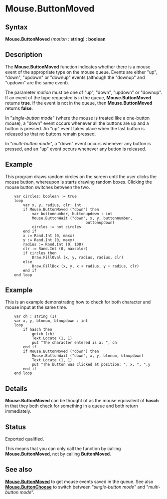 
# Mouse.ButtonMoved

## Syntax
**Mouse.ButtonMoved** (_motion_ : **string**) : **boolean**

## Description
The **Mouse.ButtonMoved** function indicates whether there is a mouse event of the appropriate type on the mouse queue. Events are either "up", "down", "updown" or "downup" events (although the "downup" and "updown" are the same event).

The parameter _motion_ must be one of "up", "down", "updown" or "downup". If an event of the type requested is in the queue, **Mouse.ButtonMoved** returns **true**. If the event is not in the queue, then **Mouse.ButtonMoved** returns **false**.

In "_single-button mode_" (where the mouse is treated like a one-button mouse), a "down" event occurs whenever all the buttons are up and a button is pressed. An "up" event takes place when the last button is released so that no buttons remain pressed.

In "_multi-button mode_", a "down" event occurs whenever any button is pressed, and an "up" event occurs whenever any button is released.


## Example
This program draws random circles on the screen until the user clicks the mouse button, whereupon is starts drawing random boxes. Clicking the mouse button switches between the two.

        var circles: boolean := true
        loop
            var x, y, radius, clr: int
            if Mouse.ButtonMoved ("down") then
                var buttonnumber, buttonupdown : int
                Mouse.ButtonWait ("down", x, y, buttonnumber, 
                                        buttonupdown)
                circles := not circles
            end if
            x := Rand.Int (0, maxx)
            y := Rand.Int (0, maxy)
            radius := Rand.Int (0, 100)
            clr := Rand.Int (0, maxcolor)
            if circles then
                Draw.FillOval (x, y, radius, radius, clr)
            else
                Draw.FillBox (x, y, x + radius, y + radius, clr)
            end if
        end loop
## Example
This is an example demonstrating how to check for both character and mouse input at the same time.

        var ch : string (1)
        var x, y, btnnum, btnupdown : int
        loop
            if hasch then
                getch (ch)
                Text.Locate (1, 1)
                put "The character entered is a: ", ch
            end if
            if Mouse.ButtonMoved ("down") then
                Mouse.ButtonWait ("down", x, y, btnnum, btnupdown)
                Text.Locate (1, 1)
                put "The button was clicked at position: ", x, ", ",y
            end if
        end loop
## Details
**Mouse.ButtonMoved** can be thought of as the mouse equivalent of **hasch** in that they both check for something in a queue and both return immediately.


## Status
Exported qualified.

This means that you can only call the function by calling **Mouse.ButtonMoved**, not by calling **ButtonMoved**.


## See also
**[Mouse.ButtonMoved]()** to get mouse events saved in the queue. See also **[Mouse.ButtonChoose](mouse_buttonchoose.html)** to switch between "_single-button mode_" and "_multi-button mode_".

